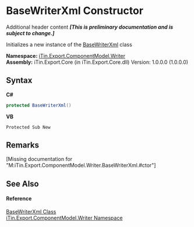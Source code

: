 # BaseWriterXml Constructor 
Additional header content _**\[This is preliminary documentation and is subject to change.\]**_

Initializes a new instance of the <a href="d550616a-d900-c3de-e2c8-928fba6d9590">BaseWriterXml</a> class

**Namespace:**&nbsp;<a href="37973b78-6b66-1218-9d7d-14680ab2aeda">iTin.Export.ComponentModel.Writer</a><br />**Assembly:**&nbsp;iTin.Export.Core (in iTin.Export.Core.dll) Version: 1.0.0.0 (1.0.0.0)

## Syntax

**C#**<br />
``` C#
protected BaseWriterXml()
```

**VB**<br />
``` VB
Protected Sub New
```


## Remarks
\[Missing <remarks> documentation for "M:iTin.Export.ComponentModel.Writer.BaseWriterXml.#ctor"\]

## See Also


#### Reference
<a href="d550616a-d900-c3de-e2c8-928fba6d9590">BaseWriterXml Class</a><br /><a href="37973b78-6b66-1218-9d7d-14680ab2aeda">iTin.Export.ComponentModel.Writer Namespace</a><br />